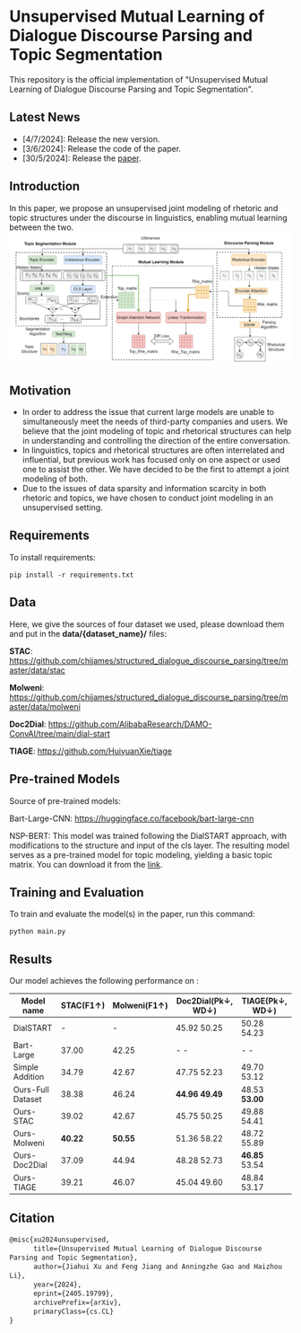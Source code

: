 # Unsupervised Mutual Learning of Dialogue Discourse Parsing and Topic Segmentation

This repository is the official implementation of "Unsupervised Mutual Learning of Dialogue Discourse Parsing and Topic Segmentation".

## Latest News
- [4/7/2024]: Release the new version.
- [3/6/2024]: Release the code of the paper.
- [30/5/2024]: Release the [paper](https://arxiv.org/abs/2405.19799).


## Introduction
In this paper, we propose an unsupervised joint modeling of rhetoric and topic structures under the discourse in linguistics, enabling mutual learning between the two.
![Model Architecture](https://github.com/Jeff-Sue/URT/blob/main/main2.png)

## Motivation
- In order to address the issue that current large models are unable to simultaneously meet the needs of third-party companies and users. We believe that the joint modeling of topic and rhetorical structures can help in understanding and controlling the direction of the entire conversation.
- In linguistics, topics and rhetorical structures are often interrelated and influential, but previous work has focused only on one aspect or used one to assist the other. We have decided to be the first to attempt a joint modeling of both.
- Due to the issues of data sparsity and information scarcity in both rhetoric and topics, we have chosen to conduct joint modeling in an unsupervised setting.

## Requirements

To install requirements:

```setup
pip install -r requirements.txt
```

## Data

Here, we give the sources of four dataset we used, please download them and put in the **data/{dataset_name}/** files:

**STAC**: https://github.com/chijames/structured_dialogue_discourse_parsing/tree/master/data/stac

**Molweni**: https://github.com/chijames/structured_dialogue_discourse_parsing/tree/master/data/molweni

**Doc2Dial**: https://github.com/AlibabaResearch/DAMO-ConvAI/tree/main/dial-start

**TIAGE**: https://github.com/HuiyuanXie/tiage

## Pre-trained Models

Source of pre-trained models:

Bart-Large-CNN: https://huggingface.co/facebook/bart-large-cnn

NSP-BERT: This model was trained following the DialSTART approach, with modifications to the structure and input of the cls layer. The resulting model serves as a pre-trained model for topic modeling, yielding a basic topic matrix. You can download it from the [link](https://drive.google.com/file/d/12BzNwtbMyTL2jaEKpXOTWeOeqRJ55orF/view?usp=drive_link).


## Training and Evaluation

To train and evaluate the model(s) in the paper, run this command:

```train
python main.py
```

## Results

Our model achieves the following performance on :


| Model name         | STAC(F1↑) |Molweni(F1↑) | Doc2Dial(Pk↓, WD↓) | TIAGE(Pk↓, WD↓)|
| ------------------ |---------------- | -------------- |---------------- | -------------- |
| DialSTART  |     -    |     -     | 45.92    50.25 | 50.28    54.23|
| Bart-Large  |     37.00    |     42.25     | -    - | -    -|
| Simple Addition  |     34.79    |     42.67     | 47.75    52.23 | 49.70    53.12|
| Ours-Full Dataset  |     38.38     |     46.24      | **44.96    49.49** | 48.53    **53.00** |
| Ours-STAC  |     39.02     |     42.67     | 45.75    50.25 | 49.88    54.41 |
| Ours-Molweni  |     **40.22**     |     **50.55**    | 51.36    58.22 | 48.72    55.89 |
| Ours-Doc2Dial  |     37.09     |     44.94    | 48.28    52.73 | **46.85**    53.54 |
| Ours-TIAGE  |     39.21   |     46.07    | 45.04    49.60 | 48.84    53.17 |

## Citation

```
@misc{xu2024unsupervised,
      title={Unsupervised Mutual Learning of Dialogue Discourse Parsing and Topic Segmentation}, 
      author={Jiahui Xu and Feng Jiang and Anningzhe Gao and Haizhou Li},
      year={2024},
      eprint={2405.19799},
      archivePrefix={arXiv},
      primaryClass={cs.CL}
}
```
